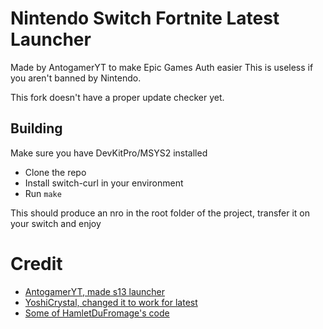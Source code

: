 # Nintendo Switch Fortnite Latest Launcher

Made by AntogamerYT to make Epic Games Auth easier
This is useless if you aren't banned by Nintendo.

This fork doesn't have a proper update checker yet.

## Building

Make sure you have DevKitPro/MSYS2 installed 

- Clone the repo
- Install switch-curl in your environment
- Run `make`

This should produce an nro in the root folder of the project, transfer it on your switch and enjoy

# Credit
- [AntogamerYT, made s13 launcher](https://github.com/AntogamerYT)
- [YoshiCrystal, changed it to work for latest](https://github.com/YoshiCrystal9)
- [Some of HamletDuFromage's code](https://github.com/HamletDuFromage/sigpatches-updater)
